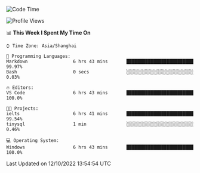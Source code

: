 <!--START_SECTION:waka-->
![Code Time](http://img.shields.io/badge/Code%20Time-213%20hrs%2033%20mins-blue)

![Profile Views](http://img.shields.io/badge/Profile%20Views-0-blue)

📊 **This Week I Spent My Time On** 

```text
⌚︎ Time Zone: Asia/Shanghai

💬 Programming Languages: 
Markdown                 6 hrs 43 mins       █████████████████████████   99.97% 
Bash                     0 secs              ░░░░░░░░░░░░░░░░░░░░░░░░░   0.03%

🔥 Editors: 
VS Code                  6 hrs 43 mins       █████████████████████████   100.0%

🐱‍💻 Projects: 
ielts                    6 hrs 41 mins       █████████████████████████   99.54% 
tinysql                  1 min               ░░░░░░░░░░░░░░░░░░░░░░░░░   0.46%

💻 Operating System: 
Windows                  6 hrs 43 mins       █████████████████████████   100.0%

```


 Last Updated on 12/10/2022 13:54:54 UTC
<!--END_SECTION:waka-->